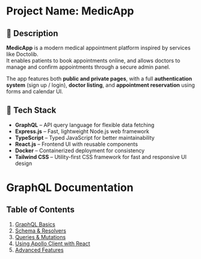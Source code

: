 # Project Name: MedicApp

## 📌 Description  
  **MedicApp** is a modern medical appointment platform inspired by services like Doctolib.  
It enables patients to book appointments online, and allows doctors to manage and confirm appointments through a secure admin panel.

The app features both **public and private pages**, with a full **authentication system** (sign up / login), **doctor listing**, and **appointment reservation** using forms and calendar UI.


## 🚀 Tech Stack  

- **GraphQL** – API query language for flexible data fetching  
- **Express.js** – Fast, lightweight Node.js web framework  
- **TypeScript** – Typed JavaScript for better maintainability  
- **React.js** – Frontend UI with reusable components  
- **Docker** – Containerized deployment for consistency  
- **Tailwind CSS** – Utility-first CSS framework for fast and responsive UI design

# GraphQL Documentation

## Table of Contents
1. [GraphQL Basics](./graphql-basics.md)
2. [Schema & Resolvers](./schema-and-resolvers.md)
3. [Queries & Mutations](./queries-and-mutations.md)
4. [Using Apollo Client with React](./apollo-client-react.md)
5. [Advanced Features](./advanced-features.md)